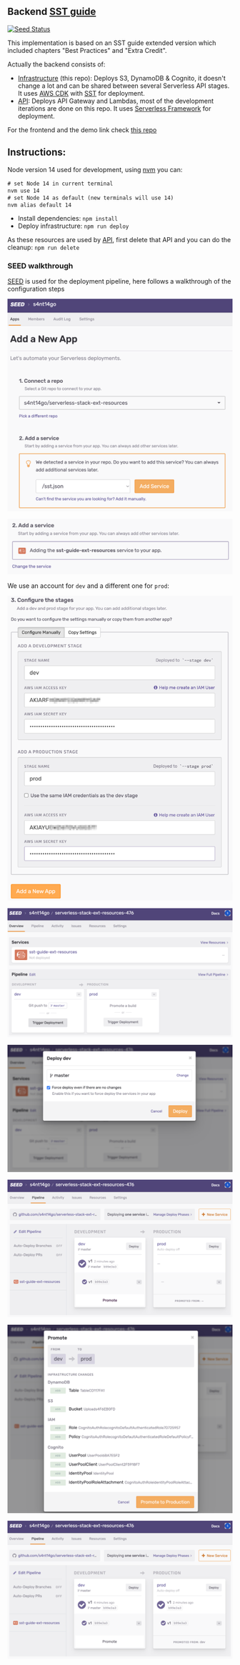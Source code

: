 ## Backend [SST guide](https://sst.dev/guide.html)
[![Seed Status](https://api.seed.run/s4nt14go/serverless-stack-ext-resources/stages/prod/build_badge)](https://console.seed.run/s4nt14go/serverless-stack-ext-resources)

This implementation is based on an SST guide extended version which included chapters "Best Practices" and "Extra Credit". 

Actually the backend consists of:

* [Infrastructure](https://github.com/s4nt14go/serverless-stack-ext-resources) (this repo): Deploys S3, DynamoDB & Cognito, it doesn't change a lot and can be shared between several Serverless API stages. It uses [AWS CDK](https://aws.amazon.com/cdk) with [SST](https://github.com/serverless-stack/serverless-stack) for deployment.
* [API](https://github.com/s4nt14go/serverless-stack-ext-api): Deploys API Gateway and Lambdas, most of the development iterations are done on this repo. It uses [Serverless Framework](https://github.com/serverless/serverless) for deployment.

For the frontend and the demo link check [this repo](https://github.com/s4nt14go/serverless-stack-client)

## Instructions:

Node version 14 used for development, using [nvm](https://github.com/nvm-sh/nvm) you can:
```
# set Node 14 in current terminal
nvm use 14
# set Node 14 as default (new terminals will use 14)
nvm alias default 14
```
* Install dependencies: `npm install`
* Deploy infrastructure: `npm run deploy`

As these resources are used by [API](https://github.com/s4nt14go/serverless-stack-ext-api), first delete that API and you can do the cleanup: `npm run delete`

### SEED walkthrough

[SEED](https://seed.run) is used for the deployment pipeline, here follows a walkthrough of the configuration steps

<p align="center">
    <img alt="deploy phases" src="doc/1addAnewApp.png" />
</p>
<p align="center">
    <img alt="deploy phases" src="doc/2addAservice.png" />
</p>

We use an account for `dev` and a different one for `prod`:

<p align="center">
    <img alt="deploy phases" src="doc/3configureTheStages.png" />
</p>
<p align="center">
    <img alt="deploy phases" src="doc/4pipeline.png" />
</p>
<p align="center">
    <img alt="deploy phases" src="doc/5deployDev.png" />
</p>
<p align="center">
    <img alt="deploy phases" src="doc/6devDeployed.png" />
</p>
<p align="center">
    <img alt="deploy phases" src="doc/7promoteToProd.png" />
</p>
<p align="center">
    <img alt="deploy phases" src="doc/8prodPromotedFromDev.png" />
</p>
